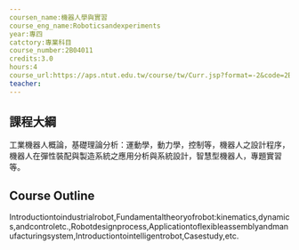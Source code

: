 ```yaml
---
coursen_name:機器人學與實習
course_eng_name:Roboticsandexperiments
year:專四
catctory:專業科目
course_number:2B04011
credits:3.0
hours:4
course_url:https://aps.ntut.edu.tw/course/tw/Curr.jsp?format=-2&code=2B04011
teacher:
---
```


## 課程大綱

工業機器人概論，基礎理論分析：運動學，動力學，控制等，機器人之設計程序，機器人在彈性裝配與製造系統之應用分析與系統設計，智慧型機器人，專題實習等。


## Course Outline

Introductiontoindustrialrobot,Fundamentaltheoryofrobot:kinematics,dynamics,andcontroletc.,Robotdesignprocess,Applicationtoflexibleassemblyandmanufacturingsystem,Introductiontointelligentrobot,Casestudy,etc.

